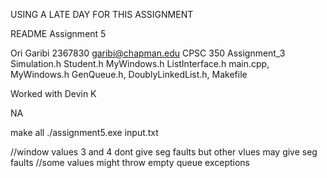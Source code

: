 USING A LATE DAY FOR THIS ASSIGNMENT


README Assignment 5

Ori Garibi 2367830 garibi@chapman.edu CPSC 350 Assignment_3
Simulation.h Student.h MyWindows.h ListInterface.h main.cpp, MyWindows.h GenQueue.h, DoublyLinkedList.h, Makefile

Worked with Devin K

NA

make all 
./assignment5.exe input.txt

//window values 3 and 4 dont give seg faults but other vlues may give seg faults
//some values might throw empty queue exceptions


